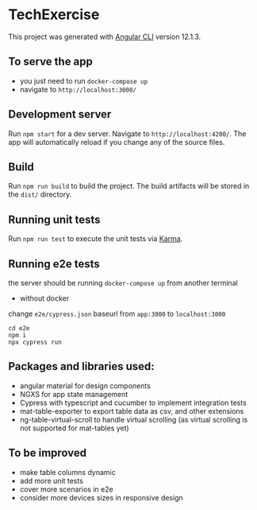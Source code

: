 # TechExercise

This project was generated with [Angular CLI](https://github.com/angular/angular-cli) version 12.1.3.

## To serve the app

- you just need to run `docker-compose up`
- navigate to `http://localhost:3000/`

## Development server

Run `npm start` for a dev server. Navigate to `http://localhost:4200/`. The app will automatically reload if you change any of the source files.

## Build

Run `npm run build` to build the project. The build artifacts will be stored in the `dist/` directory.

## Running unit tests

Run `npm run test` to execute the unit tests via [Karma](https://karma-runner.github.io).

## Running e2e tests

the server should be running
`docker-compose up`
from another terminal

- without docker

change `e2e/cypress.json` baseurl from `app:3000` to `localhost:3000`

```
cd e2e
npm i
npx cypress run
```

## Packages and libraries used:
- angular material for design components
- NGXS for app state management
- Cypress with typescript and cucumber to implement integration tests
- mat-table-exporter to export table data as csv, and other extensions
- ng-table-virtual-scroll to handle virtual scrolling (as virtual scrolling is not supported for mat-tables yet)

## To be improved
- make table columns dynamic
- add more unit tests
- cover more scenarios in e2e
- consider more devices sizes in responsive design

####
